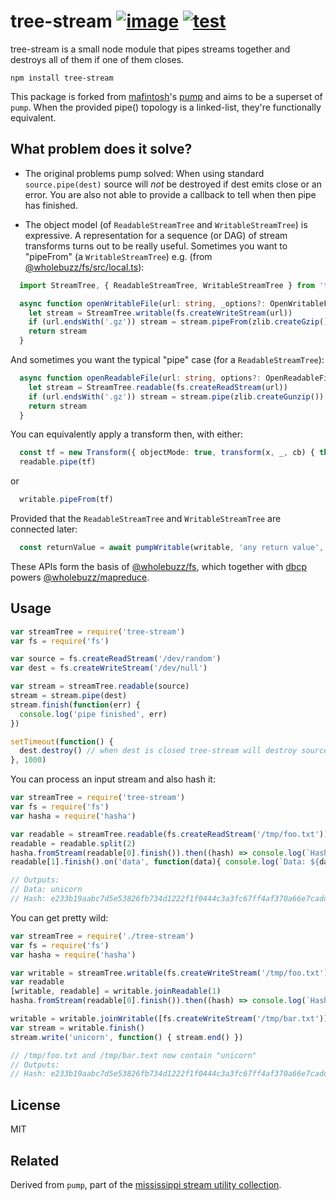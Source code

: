 # tree-stream [![image](https://img.shields.io/npm/v/tree-stream)](https://www.npmjs.com/package/tree-stream) [![test](https://github.com/wholebuzz/tree-stream/actions/workflows/test.yaml/badge.svg)](https://github.com/wholebuzz/tree-stream/actions/workflows/test.yaml)

tree-stream is a small node module that pipes streams together and destroys all of them if one of them closes.

```
npm install tree-stream
```

This package is forked from [mafintosh](https://www.npmjs.com/~mafintosh)'s [pump](https://www.npmjs.com/package/pump) and aims to be a superset of `pump`. When the provided pipe() topology is a linked-list, they're functionally equivalent.

## What problem does it solve?

- The original problems pump solved: When using standard `source.pipe(dest)` source will _not_ be destroyed if dest emits close or an error.
You are also not able to provide a callback to tell when then pipe has finished.

- The object model (of `ReadableStreamTree` and `WritableStreamTree`) is expressive.
A representation for a sequence (or DAG) of stream transforms turns out to be really useful.
Sometimes you want to "pipeFrom" (a `WritableStreamTree`) e.g. (from [@wholebuzz/fs/src/local.ts](https://github.com/wholebuzz/fs/blob/master/src/local.ts)):

```typescript
  import StreamTree, { ReadableStreamTree, WritableStreamTree } from 'tree-stream'

  async function openWritableFile(url: string, _options?: OpenWritableFileOptions) {
    let stream = StreamTree.writable(fs.createWriteStream(url))
    if (url.endsWith('.gz')) stream = stream.pipeFrom(zlib.createGzip())
    return stream
  }
```

And sometimes you want the typical "pipe" case (for a `ReadableStreamTree`):

```typescript
  async function openReadableFile(url: string, options?: OpenReadableFileOptions) {
    let stream = StreamTree.readable(fs.createReadStream(url))
    if (url.endsWith('.gz')) stream = stream.pipe(zlib.createGunzip())
    return stream
  }
```

You can equivalently apply a transform then, with either:

```typescript
  const tf = new Transform({ objectMode: true, transform(x, _, cb) { this.push(x); cb(); } })
  readable.pipe(tf)
```

or

```typescript
  writable.pipeFrom(tf)
```

Provided that the `ReadableStreamTree` and `WritableStreamTree` are connected later:

```typescript
  const returnValue = await pumpWritable(writable, 'any return value', readable)
```

These APIs form the basis of [@wholebuzz/fs](https://www.npmjs.com/package/@wholebuzz/fs),
which together with [dbcp](https://www.npmjs.com/package/dbcp)
powers [@wholebuzz/mapreduce](https://www.npmjs.com/package/@wholebuzz/mapreduce).

## Usage

``` js
var streamTree = require('tree-stream')
var fs = require('fs')

var source = fs.createReadStream('/dev/random')
var dest = fs.createWriteStream('/dev/null')

var stream = streamTree.readable(source)
stream = stream.pipe(dest)
stream.finish(function(err) {
  console.log('pipe finished', err)
})

setTimeout(function() {
  dest.destroy() // when dest is closed tree-stream will destroy source
}, 1000)
```

You can process an input stream and also hash it:

``` js
var streamTree = require('tree-stream')
var fs = require('fs')
var hasha = require('hasha')

var readable = streamTree.readable(fs.createReadStream('/tmp/foo.txt'))
readable = readable.split(2)
hasha.fromStream(readable[0].finish()).then((hash) => console.log(`Hash: ${hash}`))
readable[1].finish().on('data', function(data){ console.log(`Data: ${data}`) })

// Outputs:
// Data: unicorn
// Hash: e233b19aabc7d5e53826fb734d1222f1f0444c3a3fc67ff4af370a66e7cadd2cb24009f1bc86f0bed12ca5fcb226145ad10fc5f650f6ef0959f8aadc5a594b27
```

You can get pretty wild:

``` js
var streamTree = require('./tree-stream')
var fs = require('fs')
var hasha = require('hasha')

var writable = streamTree.writable(fs.createWriteStream('/tmp/foo.txt'))
var readable
[writable, readable] = writable.joinReadable(1)
hasha.fromStream(readable[0].finish()).then((hash) => console.log(`Hash: ${hash}`))

writable = writable.joinWritable([fs.createWriteStream('/tmp/bar.txt')])
var stream = writable.finish()
stream.write('unicorn', function() { stream.end() })

// /tmp/foo.txt and /tmp/bar.text now contain "unicorn"
// Outputs:
// Hash: e233b19aabc7d5e53826fb734d1222f1f0444c3a3fc67ff4af370a66e7cadd2cb24009f1bc86f0bed12ca5fcb226145ad10fc5f650f6ef0959f8aadc5a594b27
```

## License

MIT

## Related

Derived from `pump`, part of the [mississippi stream utility collection](https://github.com/maxogden/mississippi).
